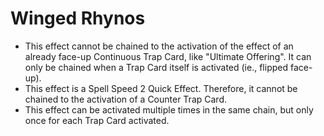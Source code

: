 # Winged Rhynos

*   This effect cannot be chained to the activation of the effect of an already face-up Continuous Trap Card, like "Ultimate Offering". It can only be chained when a Trap Card itself is activated (ie., flipped face-up).
*   This effect is a Spell Speed 2 Quick Effect. Therefore, it cannot be chained to the activation of a Counter Trap Card.
*   This effect can be activated multiple times in the same chain, but only once for each Trap Card activated.
